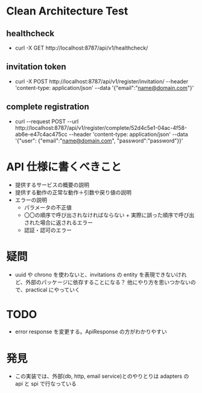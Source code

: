 # Clean Architecture Test

## healthcheck

- curl -X GET http://localhost:8787/api/v1/healthcheck/

## invitation token

- curl -X POST http://localhost:8787/api/v1/register/invitation/ --header 'content-type: application/json' --data '{"email":"name@domain.com"}'

## complete registration

- curl --request POST --url http://localhost:8787/api/v1/register/complete/52d4c5e1-04ac-4f58-ab6e-e47c4ac475cc --header 'content-type: application/json' --data '{"user": {"email":"name@domain.com", "password":"password"}}'

# API 仕様に書くべきこと

- 提供するサービスの概要の説明
- 提供する動作の正常な動作＋引数や戻り値の説明
- エラーの説明
  - パラメータの不正値
  - 〇〇の順序で呼び出されなければならない + 実際に誤った順序で呼び出された場合に返されるエラー
  - 認証・認可のエラー

# 疑問

- uuid や chrono を使わないと、invitations の entity を表現できないけれど、外部のパッケージに依存することになる？
  他にやり方を思いつかないので、practical にやっていく

# TODO

- error response を変更する。ApiResponse の方がわかりやすい

# 発見

- この実装では、外部(db, http, email service)とのやりとりは adapters の api と spi で行なっている
